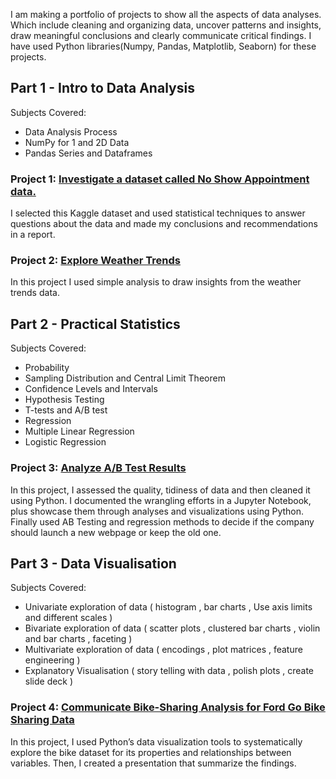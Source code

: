 I am making a portfolio of projects to show all the aspects of data analyses. Which include cleaning and organizing data, uncover patterns and insights, draw meaningful conclusions and clearly communicate critical findings. I have used Python libraries(Numpy, Pandas, Matplotlib, Seaborn) for these projects.

## Part 1 - Intro to Data Analysis
Subjects Covered:

- Data Analysis Process
- NumPy for 1 and 2D Data
- Pandas Series and Dataframes

### Project 1: [Investigate a dataset called No Show Appointment data.](https://github.com/ArijeetB-neu/Data-Analysis-Projects/tree/main/P1-Investigate%20a%20Dataset)
I selected this Kaggle dataset and used statistical techniques to answer questions about the data and made my conclusions and recommendations in a report.

### Project 2: [Explore Weather Trends](https://github.com/ArijeetB-neu/Data-Analysis-Projects/tree/main/P2-Explore%20Weather%20Trend)
In this project I used simple analysis to draw insights from the weather trends data.

## Part 2 - Practical Statistics
Subjects Covered:

- Probability
- Sampling Distribution and Central Limit Theorem
- Confidence Levels and Intervals
- Hypothesis Testing
- T-tests and A/B test
- Regression
- Multiple Linear Regression
- Logistic Regression
### Project 3: [Analyze A/B Test Results](https://github.com/ArijeetB-neu/Data-Analysis-Projects/tree/main/P2-Analyze%20A-B%20Test%20Results)
In this project, I assessed the quality, tidiness of data and then cleaned it using Python. I documented the wrangling efforts in a Jupyter Notebook, plus showcase them through analyses and visualizations using Python. Finally used AB Testing and regression methods to decide if the company should launch a new webpage or keep the old one.

## Part 3 - Data Visualisation
Subjects Covered:

- Univariate exploration of data ( histogram , bar charts , Use axis limits and different scales )
- Bivariate exploration of data ( scatter plots , clustered bar charts , violin and bar charts , faceting )
- Multivariate exploration of data ( encodings , plot matrices , feature engineering )
- Explanatory Visualisation ( story telling with data , polish plots , create slide deck )

### Project 4: [Communicate Bike-Sharing Analysis for Ford Go Bike Sharing Data](https://github.com/ArijeetB-neu/Data-Analysis-Projects/tree/main/P3-Communicate%20Bike-Sharing%20Analysis)
In this project, I used Python’s data visualization tools to systematically explore the bike dataset for its properties and relationships between variables. Then, I created a presentation that summarize the findings.

